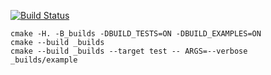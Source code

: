 [![Build Status](https://travis-ci.org/AlexeyZaharov/matrix_example.svg?branch=master)](https://travis-ci.org/AlexeyZaharov/matrix_example)

```
cmake -H. -B_builds -DBUILD_TESTS=ON -DBUILD_EXAMPLES=ON
cmake --build _builds
cmake --build _builds --target test -- ARGS=--verbose
_builds/example
```
